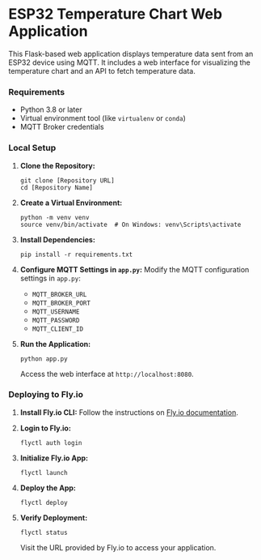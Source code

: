 # ESP32 Temperature Chart Web Application

This Flask-based web application displays temperature data sent from an ESP32 device using MQTT. It includes a web interface for visualizing the temperature chart and an API to fetch temperature data.

### Requirements

- Python 3.8 or later
- Virtual environment tool (like `virtualenv` or `conda`)
- MQTT Broker credentials

### Local Setup

1. **Clone the Repository:**
   ```
   git clone [Repository URL]
   cd [Repository Name]
   ```

2. **Create a Virtual Environment:**
   ```
   python -m venv venv
   source venv/bin/activate  # On Windows: venv\Scripts\activate
   ```

3. **Install Dependencies:**
   ```
   pip install -r requirements.txt
   ```

4. **Configure MQTT Settings in `app.py`:**
   Modify the MQTT configuration settings in `app.py`:
   - `MQTT_BROKER_URL`
   - `MQTT_BROKER_PORT`
   - `MQTT_USERNAME`
   - `MQTT_PASSWORD`
   - `MQTT_CLIENT_ID`

5. **Run the Application:**
   ```
   python app.py
   ```
   Access the web interface at `http://localhost:8080`.

### Deploying to Fly.io

1. **Install Fly.io CLI:**
   Follow the instructions on [Fly.io documentation](https://fly.io/docs/getting-started/installing-flyctl/).

2. **Login to Fly.io:**
   ```
   flyctl auth login
   ```

3. **Initialize Fly.io App:**
   ```
   flyctl launch
   ```

4. **Deploy the App:**
   ```
   flyctl deploy
   ```

5. **Verify Deployment:**
   ```
   flyctl status
   ```
   Visit the URL provided by Fly.io to access your application.
